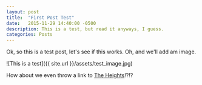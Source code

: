 ```yaml
---
layout: post
title:  "First Post Test"
date:   2015-11-29 14:40:00 -0500
description: This is a test, but read it anyways, I guess.
categories: Posts
---
```

Ok, so this is a test post, let's see if this works. Oh, and we'll add am image.

![This is a test]({{ site.url }}/assets/test_image.jpg)

How about we even throw a link to [The Heights]!?!?

[The Heights]: http://bcheights.com/